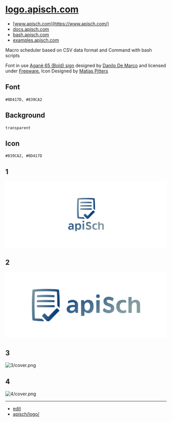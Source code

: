# [logo.apisch.com](https://logo.apisch.com/)

+ [www.apisch.com](https://www.apisch.com/)
+ [docs.apisch.com](https://docs.apisch.com/)
+ [bash.apisch.com](https://bash.apisch.com/)
+ [examples.apisch.com](https://examples.apisch.com/)

Macro scheduler based on CSV data format and Command with bash scripts


Font in use <a target="_blank" href="https://www.graphicpear.com/agane-free-font/">Aganè 65 (Bold) sign</a> designed by
<a target="_blank" href="http://www.danilodemarco.com/">Danilo De Marco</a>
and licensed under
<a target="_blank" href="https://www.fontsquirrel.com/license/agane">Freeware.</a>
Icon Designed by
<a target="_blank" href="https://thenounproject.com/matoW">Matías Pitters</a>


## Font

    #0D417D, #839CA2

## Background
    
    transparent

## Icon

    #839CA2, #0D417D

## 1
![1/cover.png](1/cover.png)

## 2
![2/cover.png](2/cover.png)

## 3
![3/cover.png](3/cover.png)

## 4
![4/cover.png](4/cover.png)


---

+ [edit](https://github.com/api-sch/logo/edit/main/README.md)
+ [apisch/logo/](https://github.com/api-sch/logo/)

